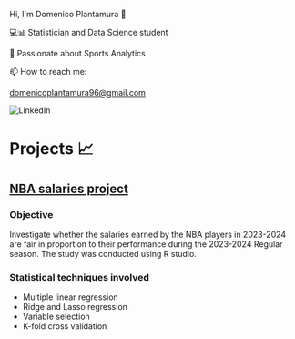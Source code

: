 Hi, I'm Domenico Plantamura 👋

💻📊 Statistician and Data Science student  

🏀 Passionate about Sports Analytics 

📫 How to reach me: 

domenicoplantamura96@gmail.com

![LinkedIn](https://www.linkedin.com/in/domenicoplantamura/)

# Projects 📈

## [NBA salaries project](https://github.com/Dplanta/NBA-salaries-project)

### Objective

Investigate whether the salaries earned by the NBA players in 2023-2024 are fair in proportion to their performance during the 2023-2024 Regular season.
The study was conducted using R studio.

### Statistical techniques involved

- Multiple linear regression
- Ridge and Lasso regression
- Variable selection
- K-fold cross validation
  
